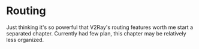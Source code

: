 # Routing

Just thinking it's so powerful that V2Ray's routing features worth me start a separated chapter. Currently had few plan, this chapter may be relatively less organized.
